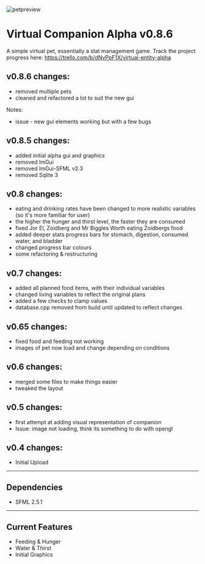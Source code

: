 
![petpreview](https://user-images.githubusercontent.com/80003435/144223734-b4140253-bc67-4501-8218-18dc4aa10471.png)

Virtual Companion Alpha v0.8.6
============================
A simple virtual pet, essentially a stat management game.
Track the project progress here: https://trello.com/b/dNvPpF1X/virtual-entity-alpha

v0.8.6 changes:
--------------
* removed multiple pets
* cleaned and refactored a lot to suit the new gui

Notes:
* issue - new gui elements working but with a few bugs

v0.8.5 changes:
---------------
* added initial alpha gui and graphics
* removed ImGui
* removed ImGui-SFML v2.3
* removed Sqlite 3

v0.8 changes:
-------------
* eating and drinking rates have been changed to more realistic variables (so it's more familiar for user)
* the higher the hunger and thirst level, the faster they are consumed
* fixed Jor El, Zoidberg and Mr Biggles Worth eating Zoidbergs food
* added deeper stats progress bars for stomach, digestion, consumed water, and bladder
* changed progress bar colours
* some refactoring & restructuring

v0.7 changes:
-------------
* added all planned food items, with their individual variables
* changed living variables to reflect the original plans
* added a few checks to clamp values
* database.cpp removed from build until updated to reflect changes

v0.65 changes:
-------------
* fixed food and feeding not working
* images of pet now load and change depending on conditions

v0.6 changes:
-------------
* merged some files to make things easier
* tweaked the layout

v0.5 changes:
-------------
* first attempt at adding visual representation of companion
* Issue: image not loading, think its something to do with opengl 

v0.4 changes:
-------------
* Initial Upload

------------
Dependencies
------------
* SFML 2.5.1

---------------------------
Current Features
---------------------------
- Feeding & Hunger
- Water & Thirst
- Initial Graphics


